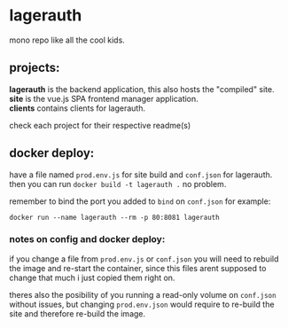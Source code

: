 # lagerauth

mono repo like all the cool kids.

## projects:
**lagerauth** is the backend application, this also hosts the "compiled" site.  
**site** is the vue.js SPA frontend manager application.  
**clients** contains clients for lagerauth.  

check each project for their respective readme(s)

## docker deploy:
have a file named `prod.env.js` for site build and `conf.json` for lagerauth.
then you can run `docker build -t lagerauth .` no problem.

remember to bind the port you added to `bind` on `conf.json` for example:

`docker run --name lagerauth --rm -p 80:8081 lagerauth`


### notes on config and docker deploy:
if you change a file from `prod.env.js` or `conf.json` you will need to rebuild the image and re-start the container, since this files arent supposed to change that much i just copied them right on.

theres also the posibility of you running a read-only volume on `conf.json` without issues, but changing `prod.env.json` would require to re-build the site and therefore re-build the image.
